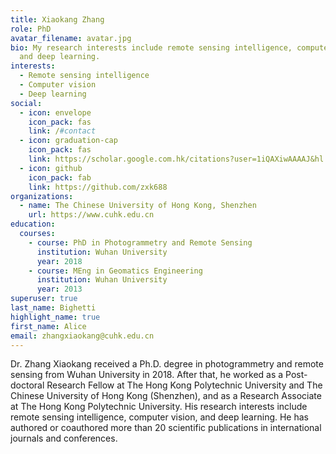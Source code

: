 ```yaml
---
title: Xiaokang Zhang
role: PhD
avatar_filename: avatar.jpg
bio: My research interests include remote sensing intelligence, computer vision
  and deep learning.
interests:
  - Remote sensing intelligence
  - Computer vision
  - Deep learning
social:
  - icon: envelope
    icon_pack: fas
    link: /#contact
  - icon: graduation-cap
    icon_pack: fas
    link: https://scholar.google.com.hk/citations?user=1iQAXiwAAAAJ&hl
  - icon: github
    icon_pack: fab
    link: https://github.com/zxk688
organizations:
  - name: The Chinese University of Hong Kong, Shenzhen
    url: https://www.cuhk.edu.cn
education:
  courses:
    - course: PhD in Photogrammetry and Remote Sensing
      institution: Wuhan University
      year: 2018
    - course: MEng in Geomatics Engineering
      institution: Wuhan University
      year: 2013
superuser: true
last_name: Bighetti
highlight_name: true
first_name: Alice
email: zhangxiaokang@cuhk.edu.cn
---
```

Dr. Zhang Xiaokang received a Ph.D. degree in photogrammetry and remote sensing from Wuhan University in 2018. After that, he worked as a Post-doctoral Research Fellow at The Hong Kong Polytechnic University and The Chinese University of Hong Kong (Shenzhen), and as a Research Associate at The Hong Kong Polytechnic University. His research interests include remote sensing intelligence, computer vision, and deep learning. He has authored or coauthored more than 20 scientific publications in international journals and conferences.